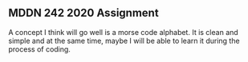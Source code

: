 ## MDDN 242 2020 Assignment

A concept I think will go well is a morse code alphabet. It is clean and simple and at the same time, maybe I will be able to learn it during the process of coding.


